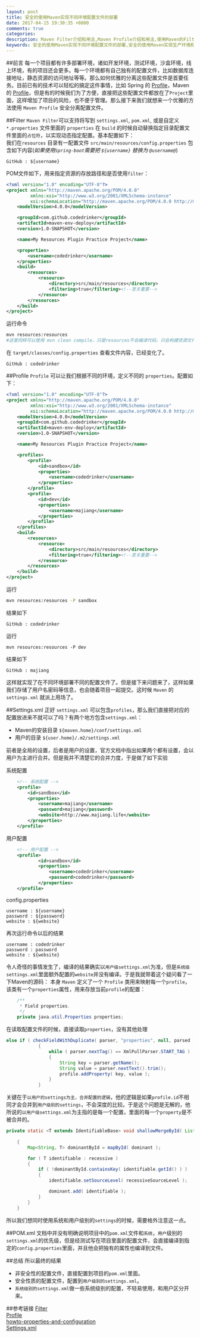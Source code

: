 ```yaml
---
layout: post
title: 安全的使用Maven实现不同环境配置文件的部署
date: 2017-04-15 19:30:35 +0800
comments: true
categories: 
description: Maven Filter介绍和用法,Maven Profile介绍和用法,使用Maven的Filter和Profile实现项目的多环境部署,Maven的Profile优先级源码分析
keywords: 安全的使用Maven实现不同环境配置文件的部署,安全的使用Maven实现生产环境和测试环境配置分离,Maven 打包实现生产环境与测试环境配置分离,maven打包,Maven针对不同的环境使用Profile完成打包部署,Maven 区分开发环境和测试环境配置,maven profile实现多环境打包,maven profile实现机制,使用maven profile properties 实现环境配置文件分离,maven settings.xml 优先级,maven settings.xml 安全打包,maven settings.xml 实现生产环境分离
---
```


##前言
每一个项目都有许多部署环境，诸如开发环境，测试环境，沙盒环境，线上环境，有的项目还会更多。每一个环境都有自己独有的配置文件，比如数据库连接地址，静态资源的访问地址等等。那么如何优雅的分离这些配置文件是首要任务。目前已有的技术可以轻松的搞定这件事情，比如 Spring 的 [Profile](https://docs.spring.io/spring-boot/docs/current/reference/html/boot-features-profiles.html)，Maven 的 [Profile](http://maven.apache.org/guides/introduction/introduction-to-profiles.html)，但是有的时候我们为了方便，直接把这些配置文件都放在了`Project`里面，这样增加了项目的风险，也不便于管理。那么接下来我们就想来一个优雅的方法使用 `Maven Profile` 安全分离配置文件。
<!-- more -->
##Filter
`Maven Filter`可以支持将写到 `settings.xml`, `pom.xml`, 或是自定义 `*.properties` 文件里面的 `properties` 在 `build` 的时候自动替换指定目录配置文件里面的`占位符`，以实现动态指定配置。基本配置如下：   
我们在`resources` 目录有一配置文件 `src/main/resources/config.properties` 包含如下内容(*如果使用`Spring-boot`需要把 `${username}` 替换为 `@username@`*)    
```properties src/main/resources/config.properties
GitHub : ${username}
```
POM文件如下，用来指定资源的存放路径和是否使用`filter`：
```xml ${project}/pom.xml
<?xml version="1.0" encoding="UTF-8"?>
<project xmlns="http://maven.apache.org/POM/4.0.0"
         xmlns:xsi="http://www.w3.org/2001/XMLSchema-instance"
         xsi:schemaLocation="http://maven.apache.org/POM/4.0.0 http://maven.apache.org/xsd/maven-4.0.0.xsd">
    <modelVersion>4.0.0</modelVersion>

    <groupId>com.github.codedrinker</groupId>
    <artifactId>maven-env-deploy</artifactId>
    <version>1.0-SNAPSHOT</version>

    <name>My Resources Plugin Practice Project</name>

    <properties>
        <username>codedrinker</username>
    </properties>
    <build>
        <resources>
            <resource>
                <directory>src/main/resources</directory>
                <filtering>true</filtering><!--至关重要-->
            </resource>
        </resources>
    </build>
</project>
```
运行命令
```sh
mvn resources:resources
#这里同样可以使用 mvn clean compile，只是resources不会编译代码，只会构建资源文件，这样更方便我们调试
```
在 `target/classes/config.properties` 查看文件内容，已经变化了。
```properties target/classes/config.properties
GitHub : codedrinker
```

##Profile
`Profile` 可以让我们根据不同的环境，定义不同的 `properties`。配置如下：
```xml ${project}/pom.xml
<?xml version="1.0" encoding="UTF-8"?>
<project xmlns="http://maven.apache.org/POM/4.0.0"
         xmlns:xsi="http://www.w3.org/2001/XMLSchema-instance"
         xsi:schemaLocation="http://maven.apache.org/POM/4.0.0 http://maven.apache.org/xsd/maven-4.0.0.xsd">
    <modelVersion>4.0.0</modelVersion>
    <groupId>com.github.codedrinker</groupId>
    <artifactId>maven-env-deploy</artifactId>
    <version>1.0-SNAPSHOT</version>

    <name>My Resources Plugin Practice Project</name>

    <profiles>
        <profile>
            <id>sandbox</id>
            <properties>
                <username>codedrinker</username>
            </properties>
        </profile>
        <profile>
            <id>dev</id>
            <properties>
                <username>majiang</username>
            </properties>
        </profile>
    </profiles>
    <build>
        <resources>
            <resource>
                <directory>src/main/resources</directory>
                <filtering>true</filtering><!--至关重要-->
            </resource>
        </resources>
    </build>
</project>
```
运行
```sh
mvn resources:resources -P sandbox
```
结果如下
```
GitHub : codedrinker
```
运行
```
mvn resources:resources -P dev
```
结果如下
```
GitHub : majiang
```
这样就实现了在不同环境部署不同的配置文件了。但是接下来问题来了，这样如果我们存储了用户名密码等信息，也会随着项目一起提交。这时候 `Maven` 的 `settings.xml` 就派上用场了。

##Settings.xml
正好 `settings.xml` 可以包含`profiles`，那么我们直接把对应的配置放进来不就可以了吗？有两个地方包含`settings.xml`：

- Maven的安装目录 `${maven.home}/conf/settings.xml`
- 用户的目录 `${user.home}/.m2/settings.xml`    

前者是全局的设置，后者是用户的设置，官方文档中指出如果两个都有设置，会以用户为主进行合并。但是我并不清楚它的合并力度，于是做了如下实验

系统配置
```xml ${maven.home}/conf/settings.xml
	<!-- 系统配置 -->
    <profile>
        <id>sandbox</id>
        <properties>
            <username>majiang</username>
            <password>majiang</password>
            <website>http://www.majiang.life</website>
        </properties>
    </profile>
```
用户配置
```xml ${user.home}/.m2/settings.xml
	<!-- 用户配置 -->
    <profile>
            <id>sandbox</id>
            <properties>
                <username>codedrinker</username>
                <password>codedrinker</password>
            </properties>
    </profile>
```
config.properties
```properties src/main/resources/config.properties
username : ${username}
password : ${password}
website : ${website}
```
再次运行命令以后的结果
```properties target/classes/config.properties
username : codedrinker
password : password
website : ${website}
```
令人奇怪的事情发生了，编译的结果确实以`用户级settings.xml`为准，但是`系统级settings.xml`里面额外配置的`website`并没有编译。于是我就带着这个疑问看了一下Maven的源码：
本身 `Maven` 定义了一个 `Profile` 类用来映射每一个`profile`，该类有一个`properties`属性，用来存放当前`profile`的配置：
```java
    /**
     * Field properties.
     */
    private java.util.Properties properties;
```
在读取配置文件的时候，直接读取`properties`，没有其他处理
```java SettingsXpp3Reader.java
else if ( checkFieldWithDuplicate( parser, "properties", null, parsed ) )
            {
                while ( parser.nextTag() == XmlPullParser.START_TAG )
                {
                    String key = parser.getName();
                    String value = parser.nextText().trim();
                    profile.addProperty( key, value );
                }
            }
```
关键在于`以用户的settings为主，合并配置的逻辑`，他的逻辑是如果`profile.id`不相同才会合并到`用户级别的settings`，不会深度的比较。于是这个问题是无解的，他所说的`以用户级settings.xml`为主指的是每一个配置，里面的每一个`property`是不被合并的。
```java MavenSettingsMerger.java
private static <T extends IdentifiableBase> void shallowMergeById( List<T> dominant, List<T> recessive,
                                                                       String recessiveSourceLevel )
    {
        Map<String, T> dominantById = mapById( dominant );

        for ( T identifiable : recessive )
        {
            if ( !dominantById.containsKey( identifiable.getId() ) )
            {
                identifiable.setSourceLevel( recessiveSourceLevel );

                dominant.add( identifiable );
            }
        }
    }
```
所以我们想同时使用系统和用户级别的`settings`的时候，需要格外注意这一点。

##POM.xml
文档中并没有明确说明项目中的`pom.xml`文件和`系统`，`用户`级别的`settings.xml`的优先级，但是经测试写在项目里面的配置文件，会直接编译到指定的`config.properties`里面，并且他会把独有的属性也编译到文件。

##总结
所以最终的结果

- 非安全性的配置文件，直接配置到项目的`pom.xml`里面。
- 安全性质的配置文件，配置到`用户级别的settings.xml`。
- `系统级别的settings.xml`做一些系统级别的配置，不轻易使用，和用户区分开来。

##参考链接
[Filter](https://maven.apache.org/plugins/maven-resources-plugin/examples/filter.html)  
[Profile](http://maven.apache.org/guides/introduction/introduction-to-profiles.html)  
[howto-properties-and-configuration](https://docs.spring.io/spring-boot/docs/current/reference/html/howto-properties-and-configuration.html)   
[Settings.xml](https://maven.apache.org/settings.html)  

